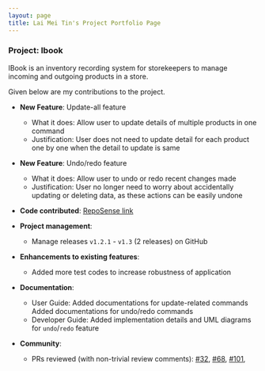```yaml
---
layout: page
title: Lai Mei Tin's Project Portfolio Page
---
```


### Project: Ibook

IBook is an inventory recording system for storekeepers to manage incoming and outgoing products in a store.

Given below are my contributions to the project.

* **New Feature**: Update-all feature
  * What it does: Allow user to update details of multiple products in one command
  * Justification: User does not need to update detail for each product one by one when the detail to update is same

* **New Feature**: Undo/redo feature
  * What it does: Allow user to undo or redo recent changes made
  * Justification: User no longer need to worry about accidentally updating or deleting data, as these actions can be easily undone 

* **Code contributed**: [RepoSense link](https://nus-cs2103-ay2122s2.github.io/tp-dashboard/?search=1001mei&breakdown=true)

* **Project management**:
  * Manage releases `v1.2.1` - `v1.3` (2 releases) on GitHub

* **Enhancements to existing features**: 
  * Added more test codes to increase robustness of application

* **Documentation**:
    * User Guide:
      Added documentations for update-related commands
      Added documentations for undo/redo commands
    * Developer Guide:
      Added implementation details and UML diagrams for `undo`/`redo` feature

* **Community**: 
  * PRs reviewed (with non-trivial review comments): [#32](https://github.com/AY2122S2-CS2103T-T09-4/tp/pull/32), [#68](https://github.com/AY2122S2-CS2103T-T09-4/tp/pull/68), [#101](https://github.com/AY2122S2-CS2103T-T09-4/tp/pull/101),

